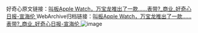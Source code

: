 好奇心原文链接：[叫板Apple Watch，万宝龙推出了一款……表带?_商业_好奇心日报-宣海伦 ](https://www.qdaily.com/articles/10069.html)
WebArchive归档链接：[叫板Apple Watch，万宝龙推出了一款……表带?_商业_好奇心日报-宣海伦 ](http://web.archive.org/web/20190623155556/https://www.qdaily.com/articles/10069.html)
![image](http://ww3.sinaimg.cn/large/007d5XDply1g3vv007pfzj30u02cy1ku)